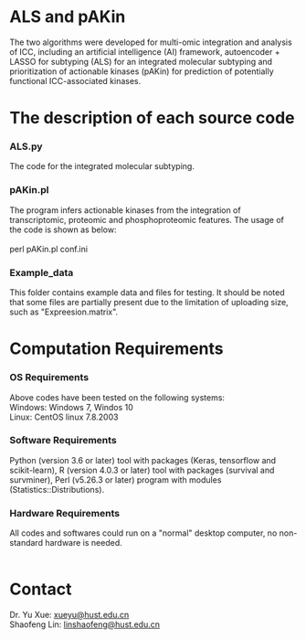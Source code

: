 # ALS and pAKin
The two algorithms were developed for multi-omic integration and analysis of ICC, including an artificial intelligence (AI) framework, autoencoder + LASSO for subtyping (ALS) for an integrated molecular subtyping and prioritization of actionable kinases (pAKin) for prediction of potentially functional ICC-associated kinases.
<br>

# The description of each source code
### ALS.py
The code for the integrated molecular subtyping. 
<br>

### pAKin.pl
The program infers actionable kinases from the integration of transcriptomic, proteomic and phosphoproteomic features. The usage of the code is shown as below: <br><br>
perl pAKin.pl conf.ini
<br>

### Example_data
This folder contains example data and files for testing. It should be noted that some files are partially present due to the limitation of uploading size, such as "Expreesion.matrix".

# Computation Requirements
### OS Requirements
Above codes have been tested on the following systems: <br>
Windows: Windows 7, Windos 10<br>
Linux: CentOS linux 7.8.2003

### Software Requirements
Python (version 3.6 or later) tool with packages (Keras, tensorflow and scikit-learn), R (version 4.0.3 or later) tool with packages (survival and survminer), Perl (v5.26.3 or later) program with modules (Statistics::Distributions).

### Hardware Requirements
All codes and softwares could run on a "normal" desktop computer, no non-standard hardware is needed.<br>
<br>

# Contact
Dr. Yu Xue: xueyu@hust.edu.cn<br>
Shaofeng Lin: linshaofeng@hust.edu.cn

